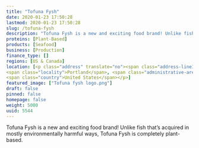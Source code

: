 ```yaml
---
title: "Tofuna Fysh"
date: 2020-01-23 17:50:28
lastmod: 2020-01-23 17:50:28
slug: /tofuna-fysh
description: "Tofuna Fysh is a new and exciting food brand! Unlike fish that’s acquired in mostly environmentally harmful ways, Tofuna Fysh is completely plant-based."
proteins: [Plant-Based]
products: [Seafood]
business: [Production]
finance_type: []
regions: [US & Canada]
location: [<p class="address" translate="no"><span class="address-line1">Southeast Lafayette Street 2131</span><br>
<span class="locality">Portland</span>, <span class="administrative-area">Oregon</span> <span class="postal-code">97202</span><br>
<span class="country">United States</span></p>]
featured_image: ["Tofuna fysh logo.png"]
draft: false
pinned: false
homepage: false
weight: 5000
uuid: 5544
---
```

<p>Tofuna Fysh is a new and exciting food brand! Unlike fish that’s acquired in mostly environmentally harmful ways, Tofuna Fysh is completely plant-based.</p>
